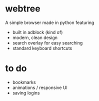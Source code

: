 # webtree
A simple browser made in python featuring
- built in adblock (kind of)
- modern, clean design
- search overlay for easy searching
- standard keyboard shortcuts

# to do
- bookmarks
- animations / responsive UI
- saving logins
